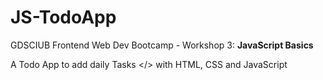 # JS-TodoApp

GDSCIUB Frontend Web Dev Bootcamp - Workshop 3: <b>JavaScript Basics</b>

A Todo App to add daily Tasks </> with HTML, CSS and JavaScript